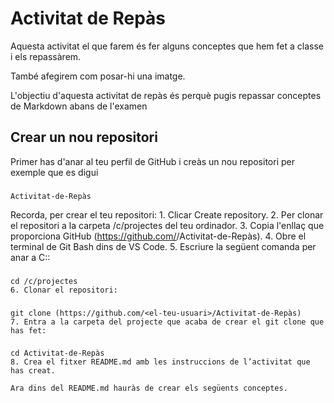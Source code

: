 # Activitat de Repàs 

Aquesta activitat el que farem és fer alguns conceptes que hem fet a classe i els repassàrem.

També afegirem com posar-hi una imatge. 

L'objectiu d'aquesta activitat de repàs és perquè pugis repassar conceptes de Markdown abans de l'examen

## Crear un nou repositori 

Primer has d'anar al teu perfil de GitHub i creàs un nou repositori per exemple que es digui 
### 
    Activitat-de-Repàs 

Recorda, per crear el teu repositori:
    1. Clicar Create repository.
    2. Per clonar el repositori a la carpeta /c/projectes del teu ordinador.
    3. Copia l'enllaç que proporciona GitHub (https://github.com/<el-teu-usuari>/Activitat-de-Repàs).
    4. Obre el terminal de Git Bash dins de VS Code.
    5. Escriure la següent comanda per anar a C:\:
###
    cd /c/projectes
    6. Clonar el repositori:
### 
    git clone (https://github.com/<el-teu-usuari>/Activitat-de-Repàs)
    7. Entra a la carpeta del projecte que acaba de crear el git clone que has fet:
###
    cd Activitat-de-Repàs 
    8. Crea el fitxer README.md amb les instruccions de l’activitat que has creat.

    Ara dins del README.md hauràs de crear els següents conceptes.